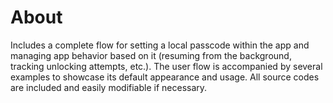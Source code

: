 # About

Includes a complete flow for setting a local passcode within the app and managing app behavior based on it (resuming from the background, tracking unlocking attempts, etc.). The user flow is accompanied by several examples to showcase its default appearance and usage. All source codes are included and easily modifiable if necessary.
